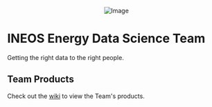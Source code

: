 <p align="center">
  <img src="https://i.imgur.com/8J1LMe1.png" alt="Image">
</p>

# INEOS Energy Data Science Team
Getting the right data to the right people.

## Team Products
Check out the [wiki](https://github.com/INEOSDataScience/astronomer/wiki) to view the Team's products.
